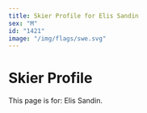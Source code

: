 ```yaml
---
title: Skier Profile for Elis Sandin
sex: "M"
id: "1421"
image: "/img/flags/swe.svg" 
---
```


# Skier Profile

This page is for: Elis Sandin.
    